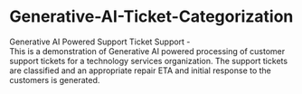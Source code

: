# Generative-AI-Ticket-Categorization
Generative AI Powered Support Ticket Support -  
This is a demonstration of Generative AI powered processing of customer support tickets for a technology services organization.
The support tickets are classified and an appropriate repair ETA and initial response to the customers is generated.
